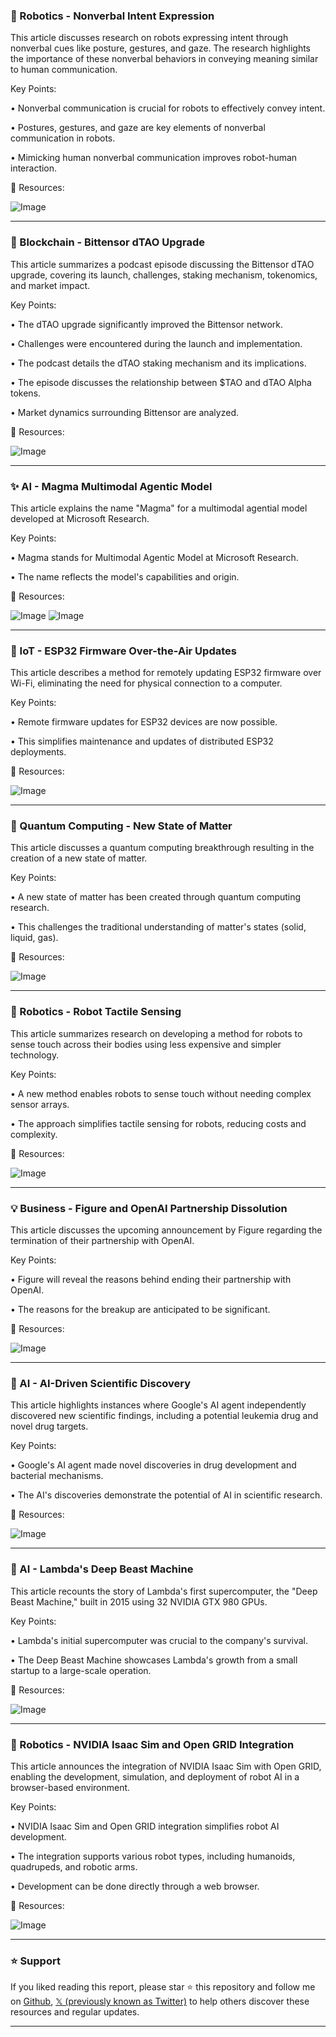 ### 🤖 Robotics - Nonverbal Intent Expression

This article discusses research on robots expressing intent through nonverbal cues like posture, gestures, and gaze.  The research highlights the importance of these nonverbal behaviors in conveying meaning similar to human communication.

Key Points:

• Nonverbal communication is crucial for robots to effectively convey intent.


• Postures, gestures, and gaze are key elements of nonverbal communication in robots.


• Mimicking human nonverbal communication improves robot-human interaction.


🔗 Resources:

![Image](https://pbs.twimg.com/amplify_video_thumb/1892272439276830720/img/NA9RUJVI249n-zLk.jpg)


---
### 🚀 Blockchain - Bittensor dTAO Upgrade

This article summarizes a podcast episode discussing the Bittensor dTAO upgrade, covering its launch, challenges, staking mechanism, tokenomics, and market impact.

Key Points:

• The dTAO upgrade significantly improved the Bittensor network.


• Challenges were encountered during the launch and implementation.


• The podcast details the dTAO staking mechanism and its implications.


• The episode discusses the relationship between $TAO and dTAO Alpha tokens.


• Market dynamics surrounding Bittensor are analyzed.


🔗 Resources:

![Image](https://pbs.twimg.com/amplify_video_thumb/1892455351758315520/img/mBn780zorbkjqfaA.jpg)


---
### ✨ AI - Magma Multimodal Agentic Model

This article explains the name "Magma" for a multimodal agential model developed at Microsoft Research.

Key Points:

• Magma stands for Multimodal Agentic Model at Microsoft Research.


• The name reflects the model's capabilities and origin.


🔗 Resources:

![Image](https://pbs.twimg.com/media/GkNlPrbbUAEJdxw?format=jpg&name=900x900)
![Image](https://pbs.twimg.com/media/GkNlRJPbUAMHai2?format=jpg&name=small)


---
### 🤖 IoT - ESP32 Firmware Over-the-Air Updates

This article describes a method for remotely updating ESP32 firmware over Wi-Fi, eliminating the need for physical connection to a computer.

Key Points:

• Remote firmware updates for ESP32 devices are now possible.


• This simplifies maintenance and updates of distributed ESP32 deployments.


🔗 Resources:

![Image](https://pbs.twimg.com/media/GkNl8B0W0AE32oR?format=png&name=small)


---
### 🤖 Quantum Computing - New State of Matter

This article discusses a quantum computing breakthrough resulting in the creation of a new state of matter.

Key Points:

• A new state of matter has been created through quantum computing research.


• This challenges the traditional understanding of matter's states (solid, liquid, gas).


🔗 Resources:

![Image](https://pbs.twimg.com/media/GkKS_T_aQAAya1R?format=jpg&name=small)


---
### 🤖 Robotics - Robot Tactile Sensing

This article summarizes research on developing a method for robots to sense touch across their bodies using less expensive and simpler technology.

Key Points:

•  A new method enables robots to sense touch without needing complex sensor arrays.


•  The approach simplifies tactile sensing for robots, reducing costs and complexity.



🔗 Resources:

![Image](https://pbs.twimg.com/ext_tw_video_thumb/1892126498804338688/pu/img/lFM4EnLPAODuS4IW.jpg)


---
### 💡 Business - Figure and OpenAI Partnership Dissolution

This article discusses the upcoming announcement by Figure regarding the termination of their partnership with OpenAI.

Key Points:

• Figure will reveal the reasons behind ending their partnership with OpenAI.


• The reasons for the breakup are anticipated to be significant.


🔗 Resources:

![Image](https://pbs.twimg.com/ext_tw_video_thumb/1892390539049508864/pu/img/-C2m80XMbImz3_jk.jpg)


---
### 🤖 AI - AI-Driven Scientific Discovery

This article highlights instances where Google's AI agent independently discovered new scientific findings, including a potential leukemia drug and novel drug targets.

Key Points:

• Google's AI agent made novel discoveries in drug development and bacterial mechanisms.


• The AI's discoveries demonstrate the potential of AI in scientific research.


🔗 Resources:

![Image](https://pbs.twimg.com/ext_tw_video_thumb/1892214105580220417/pu/img/rTQAXZlm0Jmk2onJ.jpg)


---
### 🚀 AI - Lambda's Deep Beast Machine

This article recounts the story of Lambda's first supercomputer, the "Deep Beast Machine," built in 2015 using 32 NVIDIA GTX 980 GPUs.

Key Points:

• Lambda's initial supercomputer was crucial to the company's survival.


•  The Deep Beast Machine showcases Lambda's growth from a small startup to a large-scale operation.


🔗 Resources:

![Image](https://pbs.twimg.com/media/GkMnWHzbUAUAgWA?format=jpg&name=small)


---
### 🚀 Robotics - NVIDIA Isaac Sim and Open GRID Integration

This article announces the integration of NVIDIA Isaac Sim with Open GRID, enabling the development, simulation, and deployment of robot AI in a browser-based environment.

Key Points:

•  NVIDIA Isaac Sim and Open GRID integration simplifies robot AI development.


•  The integration supports various robot types, including humanoids, quadrupeds, and robotic arms.


• Development can be done directly through a web browser.


🔗 Resources:

![Image](https://pbs.twimg.com/ext_tw_video_thumb/1892244515060379648/pu/img/MTC9fy1KsS8ymG9F.jpg)


---

### ⭐️ Support

If you liked reading this report, please star ⭐️ this repository and follow me on [Github](https://github.com/Drix10), [𝕏 (previously known as Twitter)](https://x.com/DRIX_10_) to help others discover these resources and regular updates.

---